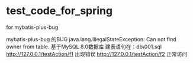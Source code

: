 # test_code_for_spring
for  mybatis-plus-bug

 mybatis-plus-bug 的BUG  java.lang.IllegalStateException: Can not find owner from table.
基于MySQL 8.0数据库 建表语句在：db\001.sql
http://127.0.0.1/testAction/f1 出现错误
http://127.0.0.1/testAction/f2 正常访问
